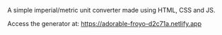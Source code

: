 A simple imperial/metric unit converter made using HTML, CSS and JS.

Access the generator at: https://adorable-froyo-d2c71a.netlify.app

